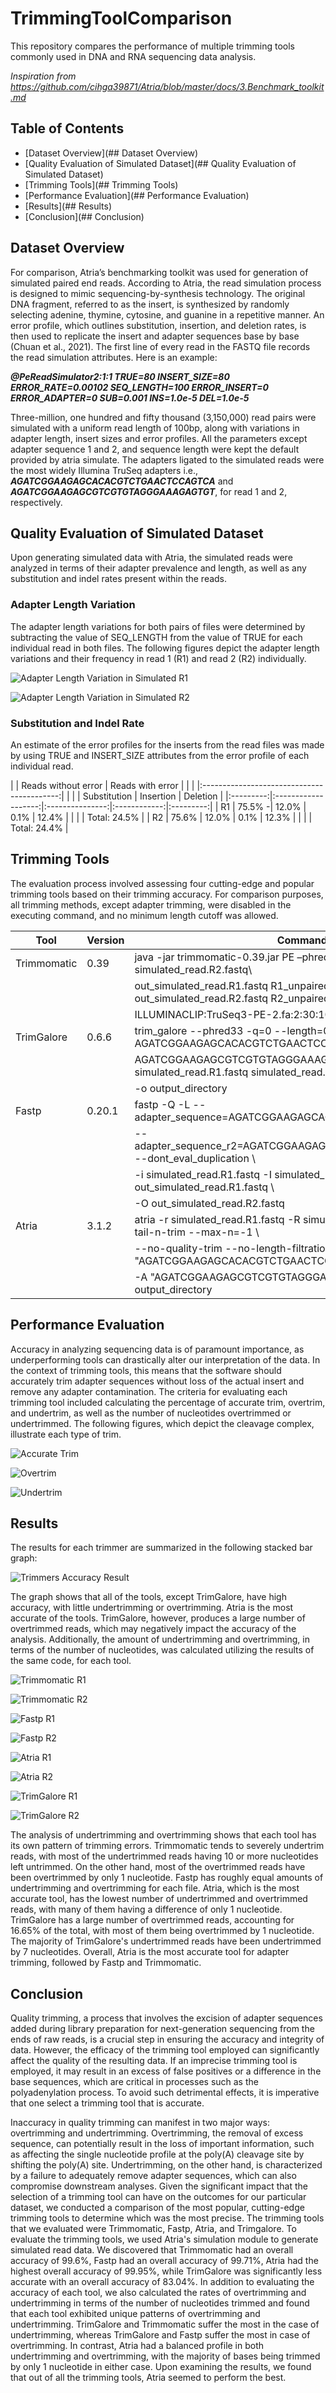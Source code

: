 # TrimmingToolComparison

 This repository compares the performance of multiple trimming tools commonly used in DNA and RNA sequencing data analysis. 

 *Inspiration from https://github.com/cihga39871/Atria/blob/master/docs/3.Benchmark_toolkit.md*

## Table of Contents

- [Dataset Overview](## Dataset Overview)
- [Quality Evaluation of Simulated Dataset](## Quality Evaluation of Simulated Dataset)
- [Trimming Tools](## Trimming Tools)
- [Performance Evaluation](## Performance Evaluation)
- [Results](## Results)
- [Conclusion](## Conclusion)

## Dataset Overview

For comparison, Atria’s benchmarking toolkit was used for generation of simulated paired end reads. According to Atria, the read simulation process is designed to mimic sequencing-by-synthesis technology. The original DNA fragment, referred to as the insert, is synthesized by randomly selecting adenine, thymine, cytosine, and guanine in a repetitive manner. An error profile, which outlines substitution, insertion, and deletion rates, is then used to replicate the insert and adapter sequences base by base (Chuan et al., 2021). The first line of every read in the FASTQ file records the read simulation attributes. Here is an example: 

***@PeReadSimulator2:1:1 TRUE=80 INSERT_SIZE=80 ERROR_RATE=0.00102 SEQ_LENGTH=100 ERROR_INSERT=0 ERROR_ADAPTER=0 SUB=0.001 INS=1.0e-5 DEL=1.0e-5***

Three-million, one hundred and fifty thousand (3,150,000) read pairs were simulated with a uniform read length of 100bp, along with variations in adapter length, insert sizes and error profiles. All the parameters except adapter sequence 1 and 2, and sequence length were kept the default provided by atria simulate. The adapters ligated to the simulated reads were the most widely Illumina TruSeq adapters i.e., ***AGATCGGAAGAGCACACGTCTGAACTCCAGTCA*** and ***AGATCGGAAGAGCGTCGTGTAGGGAAAGAGTGT***, for read 1 and 2, respectively.  

## Quality Evaluation of Simulated Dataset

Upon generating simulated data with Atria, the simulated reads were analyzed in terms of their adapter prevalence and length, as well as any substitution and indel rates present within the reads. 

### Adapter Length Variation

The adapter length variations for both pairs of files were determined by subtracting the value of SEQ_LENGTH from the value of TRUE for each individual read in both files. The following figures depict the adapter length variations and their frequency in read 1 (R1) and read 2 (R2) individually. 

![Adapter Length Variation in Simulated R1](./images/adapter-length-variations-R1.png)

![Adapter Length Variation in Simulated R2](./images/adapter-length-variations-R2.png)

### Substitution and Indel Rate

An estimate of the error profiles for the inserts from the read files was made by using TRUE and INSERT_SIZE attributes from the error profile of each individual read.

|           | Reads without error |               Reads with error             |
|           |                     |:------------------------------------------:|
|           |                     |   Substitution  | Insertion    |  Deletion |
|:---------:|:-------------------:|:---------------:|:------------:|:---------:|
| R1        | 75.5%              -| 12.0%           | 0.1%         | 12.4%     |
|           |                     | Total: 24.5%                               |
| R2        | 75.6%               | 12.0%           | 0.1%         | 12.3%     |
|           |                     | Total: 24.4%                               |


## Trimming Tools

The evaluation process involved assessing four cutting-edge and popular trimming tools based on their trimming accuracy. For comparison purposes, all trimming methods, except adapter trimming, were disabled in the executing command, and no minimum length cutoff was allowed.

| Tool         | Version | Command                                                                                   |
|--------------|---------|-------------------------------------------------------------------------------------------|
| Trimmomatic  | 0.39    | java -jar trimmomatic-0.39.jar PE –phred33 simulated_read.R1.fastq simulated_read.R2.fastq\
              |         | out_simulated_read.R1.fastq R1_unpaired.fq out_simulated_read.R2.fastq R2_unpaired.fq     
              |         | ILLUMINACLIP:TruSeq3-PE-2.fa:2:30:10:2:True                                             |
| TrimGalore   | 0.6.6   | trim_galore --phred33 -q=0 --length=0 -a " AGATCGGAAGAGCACACGTCTGAACTCCAGTCA -a              \ 
              |         | AGATCGGAAGAGCGTCGTGTAGGGAAAGAGTGT -n 2" simulated_read.R1.fastq simulated_read.R2.fastq   \ 
              |         | -o output_directory                                                                    |
| Fastp        | 0.20.1  | fastp -Q -L --adapter_sequence=AGATCGGAAGAGCACACGTCTGAACTCCAGTCA                          \ 
              |         | --adapter_sequence_r2=AGATCGGAAGAGCGTCGTGTAGGGAAAGAGTGT --dont_eval_duplication         \ 
              |         | -i simulated_read.R1.fastq -I simulated_read.R2.fastq -o out_simulated_read.R1.fastq    \ 
              |         | -O out_simulated_read.R2.fastq                                                         |
| Atria        | 3.1.2   | atria -r simulated_read.R1.fastq -R simulated_read.R2.fastq --no-tail-n-trim --max-n=-1    \ 
              |         | --no-quality-trim --no-length-filtration -a "AGATCGGAAGAGCACACGTCTGAACTCCAGTCA"        \ 
              |         | -A "AGATCGGAAGAGCGTCGTGTAGGGAAAGAGTGT" -o output_directory                            |

## Performance Evaluation

Accuracy in analyzing sequencing data is of paramount importance, as underperforming tools can drastically alter our interpretation of the data. In the context of trimming tools, this means that the software should accurately trim adapter sequences without loss of the actual insert and remove any adapter contamination. The criteria for evaluating each trimming tool included calculating the percentage of accurate trim, overtrim, and undertrim, as well as the number of nucleotides overtrimmed or undertrimmed. The following figures, which depict the cleavage complex, illustrate each type of trim.

![Accurate Trim](./images/accurate-trim.png)

![Overtrim](./images/overtrim.png) 

![Undertrim](./images/undertrim.png)

## Results

The results for each trimmer are summarized in the following stacked bar graph:

![Trimmers Accuracy Result](./images/summarized-trimmers-accuracy.png)

The graph shows that all of the tools, except TrimGalore, have high accuracy, with little undertrimming or overtrimming. Atria is the most accurate of the tools. TrimGalore, however, produces a large number of overtrimmed reads, which may negatively impact the accuracy of the analysis. Additionally, the amount of undertrimming and overtrimming, in terms of the number of nucleotides, was calculated utilizing the results of the same code, for each tool. 

![Trimmomatic R1](./images/trimmomatic_r1.png)

![Trimmomatic R2](./images/trimmomatic_r2.png)


![Fastp R1](./images/fastp-r1.png)

![Fastp R2](./images/fastp-r2.png)


![Atria R1](./images/atria-r1.png)

![Atria R2](./images/atria-r2.png)


![TrimGalore R1](./images/trimgalore-r1.png)

![TrimGalore R2](./images/trimgalore-r2.png)

The analysis of undertrimming and overtrimming shows that each tool has its own pattern of trimming errors. Trimmomatic tends to severely undertrim reads, with most of the undertrimmed reads having 10 or more nucleotides left untrimmed. On the other hand, most of the overtrimmed reads have been overtrimmed by only 1 nucleotide. Fastp has roughly equal amounts of undertrimming and overtrimming for each file. Atria, which is the most accurate tool, has the lowest number of undertrimmed and overtrimmed reads, with many of them having a difference of only 1 nucleotide. TrimGalore has a large number of overtrimmed reads, accounting for 16.65% of the total, with most of them being overtrimmed by 1 nucleotide. The majority of TrimGalore's undertrimmed reads have been undertrimmed by 7 nucleotides. Overall, Atria is the most accurate tool for adapter trimming, followed by Fastp and Trimmomatic. 

## Conclusion

Quality trimming, a process that involves the excision of adapter sequences added during library preparation for next-generation sequencing from the ends of raw reads, is a crucial step in ensuring the accuracy and integrity of data. However, the efficacy of the trimming tool employed can significantly affect the quality of the resulting data. If an imprecise trimming tool is employed, it may result in an excess of false positives or a difference in the base sequences, which are critical in processes such as the polyadenylation process. To avoid such detrimental effects, it is imperative that one select a trimming tool that is accurate. 

Inaccuracy in quality trimming can manifest in two major ways: overtrimming and undertrimming. Overtrimming, the removal of excess sequence, can potentially result in the loss of important information, such as affecting the single nucleotide profile at the poly(A) cleavage site by shifting the poly(A) site. Undertrimming, on the other hand, is characterized by a failure to adequately remove adapter sequences, which can also compromise downstream analyses. Given the significant impact that the selection of a trimming tool can have on the outcomes for our particular dataset, we conducted a comparison of the most popular, cutting-edge trimming tools to determine which was the most precise. The trimming tools that we evaluated were Trimmomatic, Fastp, Atria, and Trimgalore. To evaluate the trimming tools, we used Atria's simulation module to generate simulated read data. We discovered that Trimmomatic had an overall accuracy of 99.6%, Fastp had an overall accuracy of 99.71%, Atria had the highest overall accuracy of 99.95%, while TrimGalore was significantly less accurate with an overall accuracy of 83.04%. In addition to evaluating the accuracy of each tool, we also calculated the rates of overtrimming and undertrimming in terms of the number of nucleotides trimmed and found that each tool exhibited unique patterns of overtrimming and undertrimming. TrimGalore and Trimmomatic suffer the most in the case of undertrimming, whereas TrimGalore and Fastp suffer the most in case of overtrimming. In contrast, Atria had a balanced profile in both undertrimming and overtrimming, with the majority of bases being trimmed by only 1 nucleotide in either case. Upon examining the results, we found that out of all the trimming tools, Atria seemed to perform the best.